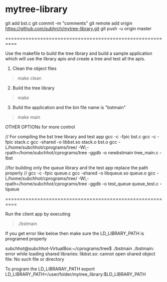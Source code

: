 # mytree-library

git add bst.c
git commit -m "comments"
git remote add origin https://github.com/subhrch/mytree-library.git
git push -u origin master

==========================================================

Use the makefile to build the tree library and build a sample application which will use 
the library apis and create a tree and test all the apis.

1. Clean the object files
> make clean

2. Build the tree library
>make 

3. Build the application and the bin file name is "bstmain"
> make main

OTHER OPTIONs for more control

// For compiling the bst tree library and test app
gcc -c -fpic bst.c
gcc -c -fpic stack.c
gcc -shared -o libbst.so stack.o bst.o
gcc -L/home/subchhot/cprograms/tree/ -Wl,-rpath=/home/subchhot/cprograms/tree -ggdb -o newbstmain tree_main.c -lbst

//for building only the queue library and the test app replace the path properly
//
gcc -c  -fpic queue.c
gcc -shared -o libqueue.so queue.o
gcc -L/home/subchhot/cprograms/tree/ -Wl,-rpath=/home/subchhot/cprograms/tree -ggdb -o test_queue queue_test.c -lqueue

==========================================================

Run the client app by executing
> ./bstmain

If you get error like below then make sure the LD_LIBRARY_PATH is programed properly

subchhot@subchhot-VirtualBox:~/cprograms/tree$ ./bstmain
./bstmain: error while loading shared libraries: libbst.so: cannot open shared object file: No such file or directory

To program the LD_LIBRARAY_PATH
export LD_LIBRARY_PATH=/user/folder/mytree_library:$LD_LIBRARY_PATH


